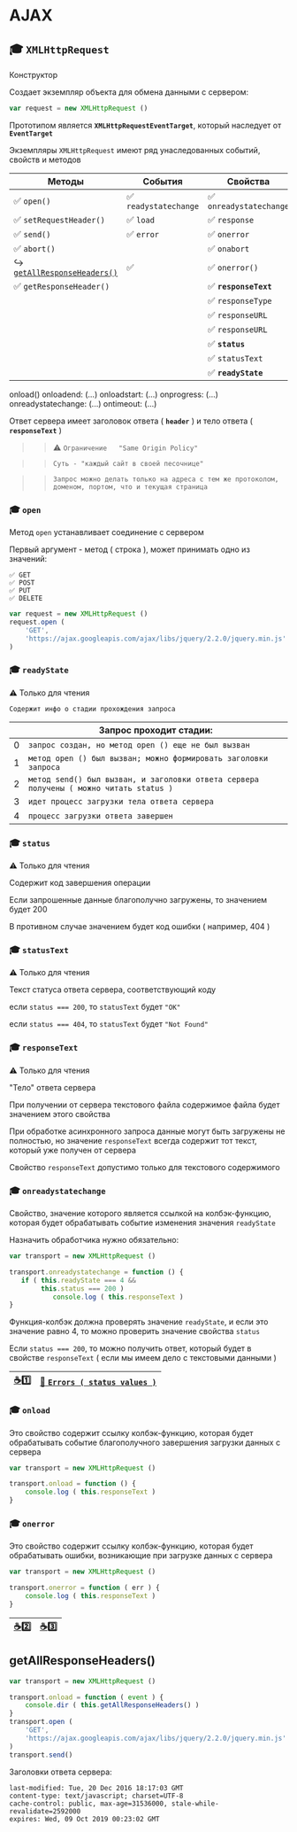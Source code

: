 # AJAX

## :mortar_board: `XMLHttpRequest`

Конструктор

Создает экземпляр объекта для обмена данными с сервером:
```javascript
var request = new XMLHttpRequest ()
```

Прототипом является **`XMLHttpRequestEventTarget`**, который наследует от **`EventTarget`**

Экземпляры `XMLHttpRequest` имеют ряд унаследованных событий, свойств и методов

| Методы | События | Свойства |
|-|-|-|
| ✅ `open()` | ✅ `readystatechange` | ✅ `onreadystatechange` |
| ✅ `setRequestHeader()` | ✅ `load` | ✅ `response` |
| ✅ `send()` | ✅ `error`  | ✅ `onerror` |
| ✅ `abort()` |  | ✅ `onabort` |
| :arrow_right_hook: [`getAllResponseHeaders()`](#getallresponseheaders) | ✅  | ✅ `onerror()` |
| ✅ `getResponseHeader()` | | ✅ **`responseText`** |
| | | ✅ `responseType` |
| | | ✅ `responseURL` |
| | | ✅ `responseURL` |
| | | ✅ **`status`** |
| | | ✅ `statusText` |
| | | ✅ **`readyState`** |

onload()
onloadend: (...)
onloadstart: (...)
onprogress: (...)
onreadystatechange: (...)
ontimeout: (...)

Ответ сервера имеет заголовок ответа ( **`header`** ) и тело ответа ( **`responseText`** )

>> :warning: `Ограничение   "Same Origin Policy"`

>> `Суть - "каждый сайт в своей песочнице"`

>> `Запрос можно делать только на адреса с тем же протоколом, доменом, портом, что и текущая страница`

### :mortar_board: `open`

Метод `open` устанавливает соединение с сервером

Первый аргумент - метод ( строка ), может принимать одно из значений:

    ✅ GET
    ✅ POST
    ✅ PUT
    ✅ DELETE
```javascript
var request = new XMLHttpRequest ()
request.open ( 
    'GET', 
    'https://ajax.googleapis.com/ajax/libs/jquery/2.2.0/jquery.min.js'
)
```

### :mortar_board: `readyState`

:warning: Только для чтения

`Содержит инфо о стадии прохождения запроса`

| | Запрос проходит стадии: |
|-|-|
| 0 | `запрос создан, но метод open () еще не был вызван` |
| 1 | `метод open () был вызван; можно формировать заголовки запроса` |
| 2 | `метод send() был вызван, и заголовки ответа сервера получены ( можно читать status )` |
| 3 | `идет процесс загрузки тела ответа сервера` |
| 4 | `процесс загрузки ответа завершен` |

### :mortar_board: `status`

:warning: Только для чтения

Содержит код завершения операции

Если запрошенные данные благополучно загружены, то значением будет  200

В противном случае значением будет код ошибки ( например, 404 )

### :mortar_board: `statusText`

:warning: Только для чтения

Текст статуса ответа сервера, соответствующий коду

если `status === 200`,  то  `statusText` будет `"OK"`

если `status === 404`,  то  `statusText` будет `"Not Found"`

### :mortar_board: `responseText`

:warning: Только для чтения

"Тело" ответа сервера

При получении от сервера текстового файла содержимое файла будет значением этого свойства

При обработке асинхронного запроса данные могут быть загружены не полностью, но значение `responseText` всегда содержит 
тот текст, который уже получен от сервера

Свойство `responseText` допустимо только для текстового содержимого

### :mortar_board: `onreadystatechange`

Свойство, значение которого является ссылкой на колбэк-функцию, которая будет обрабатывать событие изменения значения  `readyState`

Назначить обработчика нужно обязательно:
```javascript
var transport = new XMLHttpRequest ()

transport.onreadystatechange = function () {
   if ( this.readyState === 4 && 
        this.status === 200 ) 
           console.log ( this.responseText )
}
```
Функция-колбэк должна проверять значение `readyState`, и если это значение равно 4, то можно проверить значение свойства `status`

Если `status === 200`, то можно получить ответ, который будет в свойстве `responseText` ( если мы имеем дело с текстовыми данными )

|[:coffee::one:](https://plnkr.co/edit/b5gXN9q5FdturHenpo3b?p=preview)|[:link: `Errors ( status values )` ](https://www.w3schools.com/tags/ref_httpmessages.asp)
|-|-|

### :mortar_board: `onload`

Это свойство содержит ссылку колбэк-функцию, которая будет обрабатывать событие благополучного завершения загрузки данных с сервера
```javascript
var transport = new XMLHttpRequest ()

transport.onload = function () {
    console.log ( this.responseText )
}
```

### :mortar_board: `onerror`

Это свойство содержит ссылку колбэк-функцию, которая будет обрабатывать ошибки, возникающие при загрузке данных с сервера
```javascript
var transport = new XMLHttpRequest ()

transport.onerror = function ( err ) {
    console.log ( this.responseText )
}
```
| [:coffee::two:](https://plnkr.co/edit/BqbCvoAnbikBtTFTRBHp?p=preview) | [:coffee::three:](https://plnkr.co/edit/DLH49iWObtxqcijNT9oY?p=preview) |
|-|-|


## getAllResponseHeaders()

```javascript
var transport = new XMLHttpRequest ()

transport.onload = function ( event ) {
    console.dir ( this.getAllResponseHeaders() )
}
transport.open ( 
    'GET', 
    'https://ajax.googleapis.com/ajax/libs/jquery/2.2.0/jquery.min.js'
)
transport.send()
```
Заголовки ответа сервера:
```console
last-modified: Tue, 20 Dec 2016 18:17:03 GMT
content-type: text/javascript; charset=UTF-8
cache-control: public, max-age=31536000, stale-while-revalidate=2592000
expires: Wed, 09 Oct 2019 00:23:02 GMT
```